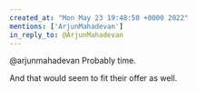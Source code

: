 ```yaml
---
created_at: "Mon May 23 19:48:50 +0000 2022"
mentions: ['ArjunMahadevan']
in_reply_to: @ArjunMahadevan
---
```


@arjunmahadevan Probably time.

And that would seem to fit their offer as well.